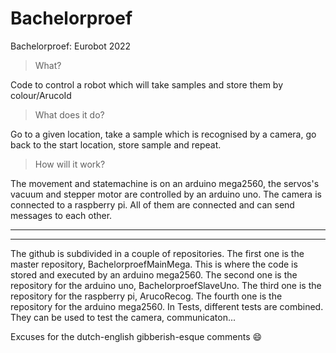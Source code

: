 # Bachelorproef
Bachelorproef: Eurobot 2022

>What?

Code to control a robot which will take samples and store them by colour/ArucoId

>What does it do?

Go to a given location, take a sample which is recognised by a camera, go back to the start location, store sample and repeat.

>How will it work?

The movement and statemachine is on an arduino mega2560, the servos's vacuum and stepper motor are controlled by an arduino uno. The camera is connected to a raspberry pi. All of them are connected and can send messages to each other.


---
---
The github is subdivided in a couple of repositories. The first one is the master repository, BachelorproefMainMega. This is where the code is stored and executed by an arduino mega2560. The second one is the repository for the arduino uno, BachelorproefSlaveUno. The third one is the repository for the raspberry pi, ArucoRecog. The fourth one is the repository for the arduino mega2560. In Tests, different tests are combined. They can be used to test the camera, communicaton...

Excuses for the dutch-english gibberish-esque comments  :smile: